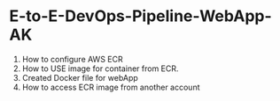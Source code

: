 # E-to-E-DevOps-Pipeline-WebApp-AK
1. How to configure  AWS ECR
2. How to USE image for container from ECR.
3. Created Docker file for webApp
4. How to access ECR image from another account